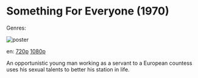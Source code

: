 # Something For Everyone (1970)

Genres: 

![poster](http://image.tmdb.org/t/p/w500/qJwBSnDLtcIETEAwx1rrop3SIm1.jpg)

en:
  [720p](magnet:?xt=urn:btih:D9E6FF8D00926B2A6D16ADBAD5FEC7B66F4310F7&tr=udp://glotorrents.pw:6969/announce&tr=udp://tracker.opentrackr.org:1337/announce&tr=udp://torrent.gresille.org:80/announce&tr=udp://tracker.openbittorrent.com:80&tr=udp://tracker.coppersurfer.tk:6969&tr=udp://tracker.leechers-paradise.org:6969&tr=udp://p4p.arenabg.ch:1337&tr=udp://tracker.internetwarriors.net:1337)
  [1080p](magnet:?xt=urn:btih:5E53EF778986DB02EA3B015A41B7ED7EA376CF86&tr=udp://glotorrents.pw:6969/announce&tr=udp://tracker.opentrackr.org:1337/announce&tr=udp://torrent.gresille.org:80/announce&tr=udp://tracker.openbittorrent.com:80&tr=udp://tracker.coppersurfer.tk:6969&tr=udp://tracker.leechers-paradise.org:6969&tr=udp://p4p.arenabg.ch:1337&tr=udp://tracker.internetwarriors.net:1337)
  


An opportunistic young man working as a servant to a European countess uses his sexual talents to better his station in life.